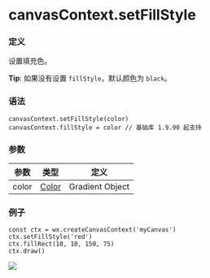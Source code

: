<!-- https://developers.weixin.qq.com/miniprogram/dev/api/canvas/set-fill-style.html -->

canvasContext.setFillStyle
==========================

### 定义

设置填充色。

**Tip**: 如果没有设置 `fillStyle`，默认颜色为 `black`。

### 语法

    canvasContext.setFillStyle(color)
    canvasContext.fillStyle = color // 基础库 1.9.90 起支持
    

### 参数

  参数    |  类型                                                                              |  定义              
----------|------------------------------------------------------------------------------------|--------------------
  color   |  [Color](https://developers.weixin.qq.com/miniprogram/dev/api/canvas/color.html)   |  Gradient Object   

### 例子

    const ctx = wx.createCanvasContext('myCanvas')
    ctx.setFillStyle('red')
    ctx.fillRect(10, 10, 150, 75)
    ctx.draw()
    

![](https://mp.weixin.qq.com/debug/wxadoc/dev/image/canvas/fill-rect.png?t=2018413)
